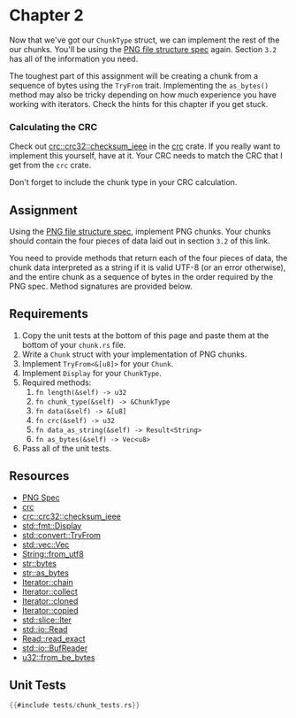 # Chapter 2

Now that we've got our `ChunkType` struct, we can implement the rest of the our chunks. You'll be using the [PNG file structure spec](http://www.libpng.org/pub/png/spec/1.2/PNG-Structure.html) again. Section `3.2` has all of the information you need.

The toughest part of this assignment will be creating a chunk from a sequence of bytes using the `TryFrom` trait. Implementing the `as_bytes()` method may also be tricky depending on how much experience you have working with iterators. Check the hints for this chapter if you get stuck.


### Calculating the CRC
Check out [crc::crc32::checksum_ieee](https://docs.rs/crc/1.8.1/crc/crc32/fn.checksum_ieee.html) in the [crc](https://crates.io/crates/crc) crate. If you really want to implement this yourself, have at it. Your CRC needs to match the CRC that I get from the `crc` crate.

Don't forget to include the chunk type in your CRC calculation.


## Assignment

Using the [PNG file structure spec](http://www.libpng.org/pub/png/spec/1.2/PNG-Structure.html), implement PNG chunks.
Your chunks should contain the four pieces of data laid out in section `3.2` of this link.

You need to provide methods that return each of the four pieces of data, the chunk data interpreted as a string if it is valid UTF-8 (or an error otherwise), and the entire chunk as a sequence of bytes in the order required by the PNG spec. Method signatures are provided below.


## Requirements
1. Copy the unit tests at the bottom of this page and paste them at the bottom of your `chunk.rs` file.
2. Write a `Chunk` struct with your implementation of PNG chunks.
3. Implement `TryFrom<&[u8]>` for your `Chunk`.
4. Implement `Display` for your `ChunkType`.
5. Required methods:
   1. `fn length(&self) -> u32`
   2. `fn chunk_type(&self) -> &ChunkType`
   3. `fn data(&self) -> &[u8]`
   4. `fn crc(&self) -> u32`
   5. `fn data_as_string(&self) -> Result<String>`
   6. `fn as_bytes(&self) -> Vec<u8>`
6. Pass all of the unit tests.


## Resources
* [PNG Spec](http://www.libpng.org/pub/png/spec/1.2/PNG-Contents.html)
* [crc](https://github.com/mrhooray/crc-rs)
* [crc::crc32::checksum_ieee](https://docs.rs/crc/1.8.1/crc/crc32/fn.checksum_ieee.html)
* [std::fmt::Display](https://doc.rust-lang.org/std/fmt/trait.Display.html)
* [std::convert::TryFrom](https://doc.rust-lang.org/std/convert/trait.TryFrom.html)
* [std::vec::Vec](https://doc.rust-lang.org/std/vec/struct.Vec.html)
* [String::from_utf8](https://doc.rust-lang.org/std/string/struct.String.html#method.from_utf8)
* [str::bytes](https://doc.rust-lang.org/std/primitive.str.html#method.bytes)
* [str::as_bytes](https://doc.rust-lang.org/std/primitive.str.html#method.as_bytes)
* [Iterator::chain](https://doc.rust-lang.org/std/iter/trait.Iterator.html#method.chain)
* [Iterator::collect](https://doc.rust-lang.org/std/iter/trait.Iterator.html#method.collect)
* [Iterator::cloned](https://doc.rust-lang.org/std/iter/trait.Iterator.html#method.cloned)
* [Iterator::copied](https://doc.rust-lang.org/std/iter/trait.Iterator.html#method.copied)
* [std::slice::Iter](https://doc.rust-lang.org/std/slice/struct.Iter.html)
* [std::io::Read](https://doc.rust-lang.org/std/io/trait.Read.html)
* [Read::read_exact](https://doc.rust-lang.org/std/io/trait.Read.html#method.read_exact)
* [std::io::BufReader](https://doc.rust-lang.org/std/io/struct.BufReader.html)
* [u32::from_be_bytes](https://doc.rust-lang.org/std/primitive.u32.html#method.from_be_bytes)


## Unit Tests

```rust
{{#include tests/chunk_tests.rs}}
```
